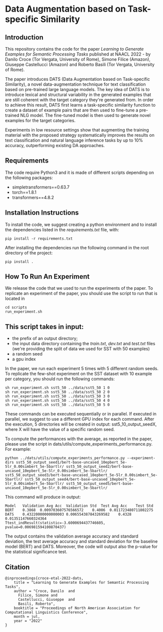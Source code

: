 # Data Augmentation based on Task-specific Similarity

## Introduction

This repository contains the code for the paper _Learning to Generate Examples for Semantic Processing Tasks_ published at 
NAACL 2022 - by Danilo Croce (Tor Vergata, University of Rome), Simone Filice (Amazon), Giuseppe Castellucci (Amazon) 
and Roberto Basili (Tor Vergata, University of Rome).

The paper introduces DATS (Data Augmentation based on Task-specific Similarity), a novel data-augmentation technique
for text classification based on pre-trained large language models. The key idea of DATS is to introduce lexical and structural
variability in the generated examples that are still coherent with the target category they're generated from. In order to achieve this result, 
DATS first learns a task-specific similarity function to create a dataset of example pairs that are then used to fine-tune a pre-trained NLG model.
The fine-tuned model is then used to generate novel examples for the target categories.

Experiments in low resource settings show  that augmenting the training material with the  proposed strategy systematically improves the
results on text classification and natural language inference tasks by up to 10% accuracy, outperforming existing DA approaches.

## Requirements

The code require Python3 and it is made of different scripts depending on the following packages:

- simpletransformers==0.63.7
- torch==1.8.1
- transformers==4.8.2


## Installation Instructions

To install the code, we suggest creating a python environment and to install the dependencies listed in the 
_requirements.txt_ file, with:

```
pip install -r requirements.txt
```

After installing the dependencies run the following command in the root directory of the project:

```
pip install .
```

## How To Run An Experiment

We release the code that we used to run the experiments of the paper. To replicate an experiment
of the paper, you should use the script to run that is located in 
```
cd scripts
run_experiment.sh
```

This script takes in input: 
- 
- the prefix of an output directory;
- the input data directory containing the _train.txt_, _dev.txt_ and _test.txt_ files (we're providing the split of data we used for SST with 50 examples)
- a random seed
- a gpu index

In the paper, we run each experiment 5 times with 5 different random seeds. To replicate the few-shot experiment on the SST dataset
with 10 example per category, you should run the following commands:

```
sh run_experiment.sh sst5_50 ../data/sst5_50 1 0
sh run_experiment.sh sst5_50 ../data/sst5_50 2 0
sh run_experiment.sh sst5_50 ../data/sst5_50 3 0
sh run_experiment.sh sst5_50 ../data/sst5_50 4 0
sh run_experiment.sh sst5_50 ../data/sst5_50 5 0
```

These commands can be executed sequentially or in parallel. If executed in parallel, we suggest to use a different GPU index for each command.
After the execution, 5 directories will be created in output: sst5_10_output_seedX, where X will have the value of a specific random seed.

To compute the performances with the average, as reported in the paper, please use the script in dats/utils/compute_experiments_performance.py. For example:

```
python ../dats/utils/compute_experiments_performance.py --experiment-dirs sst5_50_output_seed1/bert-base-uncased_10epbert_5e-5lr_0.00simbert_5e-5bartlr/ sst5_50_output_seed2/bert-base-uncased_10epbert_5e-5lr_0.00simbert_5e-5bartlr/ sst5_50_output_seed3/bert-base-uncased_10epbert_5e-5lr_0.00simbert_5e-5bartlr/ sst5_50_output_seed4/bert-base-uncased_10epbert_5e-5lr_0.00simbert_5e-5bartlr/ sst5_50_output_seed5/bert-base-uncased_10epbert_5e-5lr_0.00simbert_5e-5bartlr/
```

This command will produce in output:

```
Model	Validation Avg Acc	Validation Std	Test Avg Acc	Test Std
BERT	0.3868	0.009703607576566572	0.4006	0.011723480711802275
DATS	0.43220000000000003	0.006554387843269582	0.4328	0.01351147660324364
Ttest_indResult(statistic=-3.6000694437746605, pvalue=0.006981594100870437)
```

The output contains the validation average accuracy and standard deviation, the test average accuracy and standard deviation
for the baseline model (BERT) and DATS.
Moreover, the code will output also the p-value for the statistical significance test.

## Citation

```
@inproceedings{croce-etal-2022-dats,
    title = "Learning to Generate Examples for Semantic Processing Tasks",
    author = "Croce, Danilo  and
      Filice, Simone and
      Castellucci, Giuseppe  and
      Basili, Roberto",
    booktitle = "Proceedings of North American Association for Computational Linguistics Conference",
    month = jul,
    year = "2022"
}
```
